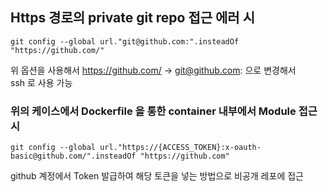 ## Https 경로의 private git repo 접근 에러 시

```
git config --global url."git@github.com:".insteadOf "https://github.com/"
```

위 옵션을 사용해서 https://github.com/ -> git@github.com:  으로 변경해서  
ssh 로 사용 가능


### 위의 케이스에서 Dockerfile 을 통한 container 내부에서 Module 접근 시 

```
git config --global url."https://{ACCESS_TOKEN}:x-oauth-basic@github.com/".insteadOf "https://github.com"
```

github 계정에서 Token 발급하여 해당 토큰을 넣는 방법으로 비공개 레포에 접근
